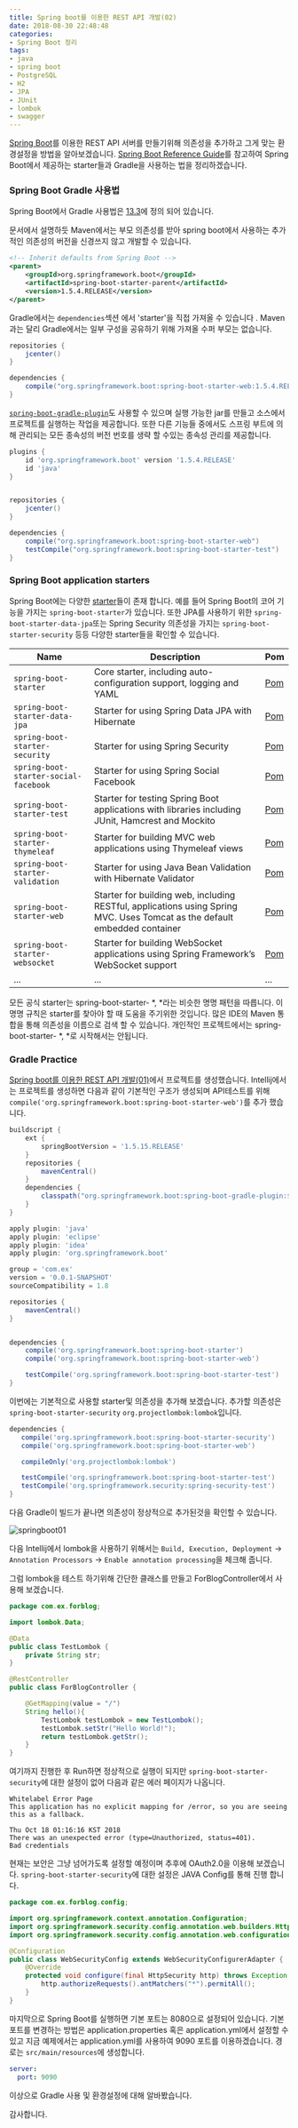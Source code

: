 ```yaml
---
title: Spring boot를 이용한 REST API 개발(02)
date: 2018-08-30 22:48:48
categories:
- Spring Boot 정리
tags:
- java
- spring boot
- PostgreSQL
- H2
- JPA
- JUnit
- lombok
- swagger
---
```


[Spring Boot](http://spring.io/projects/spring-boot)를 이용한 REST API 서버를 만들기위해 의존성을 추가하고 그게 맞는 환경설정을 방법을 알아보겠습니다. [Spring Boot Reference Guide](https://docs.spring.io/spring-boot/docs/1.5.4.RELEASE/reference/htmlsingle/#getting-started)를 참고하여 Spring Boot에서 제공하는 starter들과 Gradle을 사용하는 법을 정리하겠습니다.
<!--more-->  



### Spring Boot  Gradle 사용법

Spring Boot에서 Gradle 사용법은 [13.3](https://docs.spring.io/spring-boot/docs/1.5.4.RELEASE/reference/htmlsingle/#using-boot-gradle)에 정의 되어 있습니다. 

문서에서 설명하듯 Maven에서는 부모 의존성를 받아 spring boot에서 사용하는 추가적인 의존성의 버전을 신경쓰지 않고 개발할 수 있습니다. 

```xml
<!-- Inherit defaults from Spring Boot -->
<parent>
    <groupId>org.springframework.boot</groupId>
    <artifactId>spring-boot-starter-parent</artifactId>
    <version>1.5.4.RELEASE</version>
</parent>
```

Gradle에서는 `dependencies`섹션 에서 'starter'을 직접 가져올 수 있습니다 . Maven과는 달리 Gradle에서는 일부 구성을 공유하기 위해 가져올 수퍼 부모는 없습니다.

```groovy
repositories {
    jcenter()
}

dependencies {
    compile("org.springframework.boot:spring-boot-starter-web:1.5.4.RELEASE")
}
```

[`spring-boot-gradle-plugin`](https://docs.spring.io/spring-boot/docs/1.5.4.RELEASE/reference/htmlsingle/#build-tool-plugins-gradle-plugin)도 사용할 수 있으며 실행 가능한 jar를 만들고 소스에서 프로젝트를 실행하는 작업을 제공합니다. 또한 다른 기능들 중에서도 스프링 부트에 의해 관리되는 모든 종속성의 버전 번호를 생략 할 수있는 종속성 관리를 제공합니다.

```groovy
plugins {
    id 'org.springframework.boot' version '1.5.4.RELEASE'
    id 'java'
}


repositories {
    jcenter()
}

dependencies {
    compile("org.springframework.boot:spring-boot-starter-web")
    testCompile("org.springframework.boot:spring-boot-starter-test")
}
```



### Spring Boot application starters

Spring Boot에는 다양한 [starter](https://docs.spring.io/spring-boot/docs/1.5.4.RELEASE/reference/htmlsingle/#using-boot-starter)들이 존재 합니다. 예를 들어 Spring Boot의 코어 기능을 가지는 `spring-boot-starter`가 있습니다. 또한 JPA를 사용하기 위한 `spring-boot-starter-data-jpa`또는 Spring Security 의존성을 가지는 `spring-boot-starter-security` 등등 다양한 starter들을 확인할 수 있습니다.

| Name                                  | Description                                                  | Pom                                                          |
| ------------------------------------- | ------------------------------------------------------------ | ------------------------------------------------------------ |
| `spring-boot-starter`                 | Core starter, including auto-configuration support, logging and YAML | [Pom](https://github.com/spring-projects/spring-boot/tree/v1.5.4.RELEASE/spring-boot-starters/spring-boot-starter/pom.xml) |
| `spring-boot-starter-data-jpa`        | Starter for using Spring Data JPA with Hibernate             | [Pom](https://github.com/spring-projects/spring-boot/tree/v1.5.4.RELEASE/spring-boot-starters/spring-boot-starter-data-jpa/pom.xml) |
| `spring-boot-starter-security`        | Starter for using Spring Security                            | [Pom](https://github.com/spring-projects/spring-boot/tree/v1.5.4.RELEASE/spring-boot-starters/spring-boot-starter-security/pom.xml) |
| `spring-boot-starter-social-facebook` | Starter for using Spring Social Facebook                     | [Pom](https://github.com/spring-projects/spring-boot/tree/v1.5.4.RELEASE/spring-boot-starters/spring-boot-starter-social-facebook/pom.xml) |
| `spring-boot-starter-test`            | Starter for testing Spring Boot applications with libraries including JUnit, Hamcrest and Mockito | [Pom](https://github.com/spring-projects/spring-boot/tree/v1.5.4.RELEASE/spring-boot-starters/spring-boot-starter-test/pom.xml) |
| `spring-boot-starter-thymeleaf`       | Starter for building MVC web applications using Thymeleaf views | [Pom](https://github.com/spring-projects/spring-boot/tree/v1.5.4.RELEASE/spring-boot-starters/spring-boot-starter-thymeleaf/pom.xml) |
| `spring-boot-starter-validation`      | Starter for using Java Bean Validation with Hibernate Validator | [Pom](https://github.com/spring-projects/spring-boot/tree/v1.5.4.RELEASE/spring-boot-starters/spring-boot-starter-validation/pom.xml) |
| `spring-boot-starter-web`             | Starter for building web, including RESTful, applications using Spring MVC. Uses Tomcat as the default embedded container | [Pom](https://github.com/spring-projects/spring-boot/tree/v1.5.4.RELEASE/spring-boot-starters/spring-boot-starter-web/pom.xml) |
| `spring-boot-starter-websocket`       | Starter for building WebSocket applications using Spring Framework’s WebSocket support | [Pom](https://github.com/spring-projects/spring-boot/tree/v1.5.4.RELEASE/spring-boot-starters/spring-boot-starter-websocket/pom.xml) |
| ...                                   | ...                                                          | ...                                                          |

모든 공식 starter는 spring-boot-starter- *, *라는 비슷한 명명 패턴을 따릅니다. 이 명명 규칙은 starter를 찾아야 할 때 도움을 주기위한 것입니다. 많은 IDE의 Maven 통합을 통해 의존성을 이름으로 검색 할 수 있습니다. 개인적인 프로젝트에서는 spring-boot-starter- *, *로 시작해서는 안됩니다. 

### Gradle Practice

[Spring boot를 이용한 REST API 개발(01)](https://hsoh1990.github.io/2018/08/30/spring-boot-start-01/)에서 프로젝트를 생성했습니다. Intellij에서는 프로젝트를 생성하면 다음과 같이 기본적인 구조가 생성되며 API테스트를 위해 `compile('org.springframework.boot:spring-boot-starter-web')`를 추가 했습니다.

```groovy
buildscript {
	ext {
		springBootVersion = '1.5.15.RELEASE'
	}
	repositories {
		mavenCentral()
	}
	dependencies {
		classpath("org.springframework.boot:spring-boot-gradle-plugin:${springBootVersion}")
	}
}

apply plugin: 'java'
apply plugin: 'eclipse'
apply plugin: 'idea'
apply plugin: 'org.springframework.boot'

group = 'com.ex'
version = '0.0.1-SNAPSHOT'
sourceCompatibility = 1.8

repositories {
	mavenCentral()
}


dependencies {
	compile('org.springframework.boot:spring-boot-starter')
	compile('org.springframework.boot:spring-boot-starter-web')

	testCompile('org.springframework.boot:spring-boot-starter-test')
}

```



이번에는 기본적으로 사용할 starter및 의존성을 추가해 보겠습니다. 추가할 의존성은 `spring-boot-starter-security` `org.projectlombok:lombok`입니다.

```groovy
dependencies {
   compile('org.springframework.boot:spring-boot-starter-security')
   compile('org.springframework.boot:spring-boot-starter-web')

   compileOnly('org.projectlombok:lombok')

   testCompile('org.springframework.boot:spring-boot-starter-test')
   testCompile('org.springframework.security:spring-security-test')
}
```

다음 Gradle이 빌드가 끝나면 의존성이 정상적으로 추가된것을 확인할 수 있습니다.

![springboot01](https://user-images.githubusercontent.com/33083822/47100747-2a723580-d273-11e8-8d18-42bf26a3206c.png)

다음 Intellij에서 lombok을 사용하기 위해서는 `Build, Execution, Deployment` ->  `Annotation Processors` -> `Enable annotation processing`을 체크해 줍니다.

그럼 lombok을 테스트 하기위해 간단한 클래스를 만들고 ForBlogController에서 사용해 보겠습니다.

```java
package com.ex.forblog;

import lombok.Data;

@Data
public class TestLombok {
    private String str;
}
```

```java
@RestController
public class ForBlogController {

    @GetMapping(value = "/")
    String hello(){
        TestLombok testLombok = new TestLombok();
        testLombok.setStr("Hello World!");
        return testLombok.getStr();
    }
}
```

여기까지 진행한 후 Run하면 정상적으로 실행이 되지만 `spring-boot-starter-security`에 대한 설정이 없어 다음과 같은 에러 페이지가 나옵니다.

```web-idl
Whitelabel Error Page
This application has no explicit mapping for /error, so you are seeing this as a fallback.

Thu Oct 18 01:16:16 KST 2018
There was an unexpected error (type=Unauthorized, status=401).
Bad credentials
```

현재는 보안은 그냥 넘어가도록 설정할 예정이며 추후에 OAuth2.0을 이용해 보겠습니다. `spring-boot-starter-security`에 대한 설정은 JAVA Config를 통해 진행 합니다.

```java
package com.ex.forblog.config;

import org.springframework.context.annotation.Configuration;
import org.springframework.security.config.annotation.web.builders.HttpSecurity;
import org.springframework.security.config.annotation.web.configuration.WebSecurityConfigurerAdapter;

@Configuration
public class WebSecurityConfig extends WebSecurityConfigurerAdapter {
    @Override
    protected void configure(final HttpSecurity http) throws Exception {
        http.authorizeRequests().antMatchers("*").permitAll();
    }
}
```

마지막으로 Spring Boot를 실행하면 기본 포트는 8080으로 설정되어 있습니다. 기본 포트를 변경하는 방법은 application.properties 혹은 application.yml에서 설정할 수 있고 지금 예제에서는 application.yml를 사용하여 9090 포트를 이용하겠습니다. 경로는 `src/main/resources`에 생성합니다.

```yml
server:
  port: 9090
```

이상으로 Gradle 사용 및 환경설정에 대해 알바봤습니다.

감사합니다.